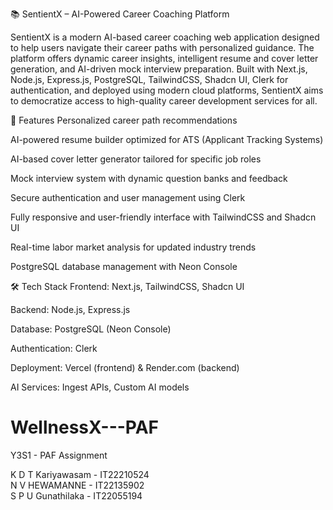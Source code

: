 📚 SentientX – AI-Powered Career Coaching Platform

SentientX is a modern AI-based career coaching web application designed to help users navigate their career paths with personalized guidance. The platform offers dynamic career insights, intelligent resume and cover letter generation, and AI-driven mock interview preparation. Built with Next.js, Node.js, Express.js, PostgreSQL, TailwindCSS, Shadcn UI, Clerk for authentication, and deployed using modern cloud platforms, SentientX aims to democratize access to high-quality career development services for all.

🚀 Features
Personalized career path recommendations

AI-powered resume builder optimized for ATS (Applicant Tracking Systems)

AI-based cover letter generator tailored for specific job roles

Mock interview system with dynamic question banks and feedback

Secure authentication and user management using Clerk

Fully responsive and user-friendly interface with TailwindCSS and Shadcn UI

Real-time labor market analysis for updated industry trends

PostgreSQL database management with Neon Console

🛠️ Tech Stack
Frontend: Next.js, TailwindCSS, Shadcn UI

Backend: Node.js, Express.js

Database: PostgreSQL (Neon Console)

Authentication: Clerk

Deployment: Vercel (frontend) & Render.com (backend)

AI Services: Ingest APIs, Custom AI models



# WellnessX---PAF
Y3S1 - PAF Assignment

K D T Kariyawasam - IT22210524
<br>N V HEWAMANNE - IT22135902
<br>S P U Gunathilaka - IT22055194
